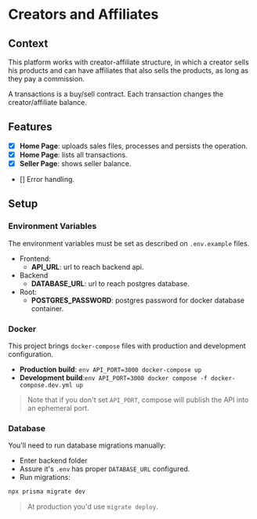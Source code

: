 # Creators and Affiliates

## Context

This platform works with creator-affiliate structure, in which a creator sells his products and can have affiliates that also sells the products, as long as they pay a commission.

A transactions is a buy/sell contract. Each transaction changes the creator/affiliate balance.

## Features

- [x] **Home Page**: uploads sales files, processes and persists the operation.
- [x] **Home Page**: lists all transactions.
- [x] **Seller Page**: shows seller balance.
- [] Error handling.

## Setup

### Environment Variables

The environment variables must be set as described on `.env.example` files. 

- Frontend:
  - **API_URL**: url to reach backend api.
- Backend
  - **DATABASE_URL**: url to reach postgres database.
- Root:
  - **POSTGRES_PASSWORD**: postgres password for docker database container.


### Docker

This project brings `docker-compose` files with production and development configuration.

- **Production build**: `env API_PORT=3000 docker-compose up`
- **Development build**:`env API_PORT=3000 docker compose -f docker-compose.dev.yml up`

> Note that if you don't set `API_PORT`, compose will publish the API into an ephemeral port.

### Database

You'll need to run database migrations manually:

- Enter backend folder
- Assure it's `.env` has proper `DATABASE_URL` configured.
- Run migrations:

```sh
npx prisma migrate dev
```

> At production you'd use `migrate deploy`.